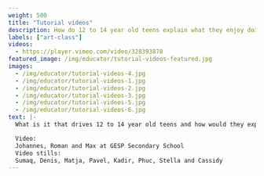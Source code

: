 ```yaml
---
weight: 500
title: "Tutorial videos"
description: How do 12 to 14 year old teens explain what they enjoy doing?
labels: ["art-class"]
videos:
  - https://player.vimeo.com/video/328393878
featured_image: /img/educator/tutorial-videos-featured.jpg
images:
  - /img/educator/tutorial-videos-4.jpg
  - /img/educator/tutorial-videos-1.jpg
  - /img/educator/tutorial-videos-2.jpg
  - /img/educator/tutorial-videos-3.jpg
  - /img/educator/tutorial-videos-5.jpg
  - /img/educator/tutorial-videos-6.jpg
text: |-
  What is it that drives 12 to 14 year old teens and how would they explain what is important to them? In this project, I flipped the conventional teacher teaches pupils approach on its head. I tasked 7th graders to develop tutorial videos of topics they are passionate about and spend a lot of their time on. Common themes of the videos were: Fortnite, Instagram, sports and Apple products.

  Video:
  Johannes, Roman and Max at GESP Secondary School
  Video stills:
  Sumaq, Denis, Matja, Pavel, Kadir, Phuc, Stella and Cassidy
---
```


